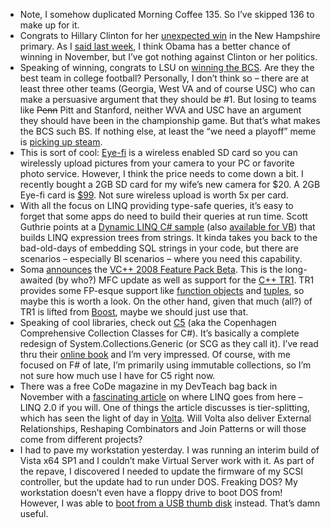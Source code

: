 -   Note, I somehow duplicated Morning Coffee 135. So I’ve skipped 136
    to make up for it.
-   Congrats to Hillary Clinton for her [unexpected
    win](http://www.msnbc.msn.com/id/22570407/) in the New Hampshire
    primary. As I [said last
    week](http://devhawk.net/2008/01/04/Morning+Coffee+135.aspx), I
    think Obama has a better chance of winning in November, but I’ve got
    nothing against Clinton or her politics.
-   Speaking of winning, congrats to LSU on [winning the
    BCS](http://scores.espn.go.com/ncf/recap?gameId=280070194). Are they
    the best team in college football? Personally, I don’t think so –
    there are at least three other teams (Georgia, West VA and of course
    USC) who can make a persuasive argument that they should be \#1. But
    losing to teams like ~~Penn~~ Pitt and Stanford, neither WVA and USC
    have an argument they should have been in the championship game. But
    that’s what makes the BCS such BS. If nothing else, at least the “we
    need a playoff” meme is [picking up
    steam](http://sports.espn.go.com/ncf/news/story?id=3186232).
-   This is sort of cool: [Eye-fi](http://www.eye.fi/) is a wireless
    enabled SD card so you can wirelessly upload pictures from your
    camera to your PC or favorite photo service. However, I think the
    price needs to come down a bit. I recently bought a 2GB SD card for
    my wife’s new camera for \$20. A 2GB Eye-fi card is
    [\$99](http://www.amazon.com/dp/B000X27XDC). Not sure wireless
    upload is worth 5x per card.
-   With all the focus on LINQ providing type-safe queries, it’s easy to
    forget that some apps do need to build their queries at run time.
    Scott Guthrie points at a [Dynamic LINQ C\#
    sample](http://msdn2.microsoft.com/en-us/vcsharp/bb894665.aspx)
    (also [available for
    VB](http://msdn2.microsoft.com/en-us/vbasic/bb964686.aspx)) that
    builds LINQ expression trees from strings. It kinda takes you back
    to the bad-old-days of embedding SQL strings in your code, but there
    are scenarios – especially BI scenarios – where you need this
    capability.
-   Soma
    [announces](http://blogs.msdn.com/somasegar/archive/2008/01/08/visual-c-2008-feature-pack-beta.aspx)
    the [VC++ 2008 Feature Pack
    Beta](http://www.microsoft.com/downloads/details.aspx?FamilyId=D466226B-8DAB-445F-A7B4-448B326C48E7&displaylang=en).
    This is the long-awaited (by who?) MFC update as well as support for
    the [C++ TR1](http://en.wikipedia.org/wiki/Technical_Report_1). TR1
    provides some FP-esque support like [function
    objects](http://en.wikipedia.org/wiki/Technical_Report_1#Function_Objects)
    and
    [tuples](http://en.wikipedia.org/wiki/Technical_Report_1#Tuple_Types),
    so maybe this is worth a look. On the other hand, given that much
    (all?) of TR1 is lifted from [Boost](http://www.boost.org/), maybe
    we should just use that.
-   Speaking of cool libraries, check out
    [C5](http://www.itu.dk/research/c5/) (aka the Copenhagen
    Comprehensive Collection Classes for C\#). It’s basically a complete
    redesign of System.Collections.Generic (or SCG as they call it).
    I’ve read thru their [online
    book](http://www.itu.dk/research/c5/Release1.0/ITU-TR-2006-76.pdf)
    and I’m very impressed. Of course, with me focused on F\# of late,
    I’m primarily using immutable collections, so I’m not sure how much
    use I have for C5 right now.
-   There was a free CoDe magazine in my DevTeach bag back in November
    with a [fascinating
    article](http://www.code-magazine.com/Article.aspx?quickid=990712182)
    on where LINQ goes from here – LINQ 2.0 if you will. One of things
    the article discusses is tier-splitting, which has seen the light of
    day in [Volta](http://labs.live.com/volta/). Will Volta also deliver
    External Relationships, Reshaping Combinators and Join Patterns or
    will those come from different projects?
-   I had to pave my workstation yesterday. I was running an interim
    build of Vista x64 SP1 and I couldn’t make Virtual Server work with
    it. As part of the repave, I discovered I needed to update the
    firmware of my SCSI controller, but the update had to run under DOS.
    Freaking DOS? My workstation doesn’t even have a floppy drive to
    boot DOS from! However, I was able to [boot from a USB thumb
    disk](http://www.bay-wolf.com/usbmemstick.htm) instead. That’s damn
    useful.

